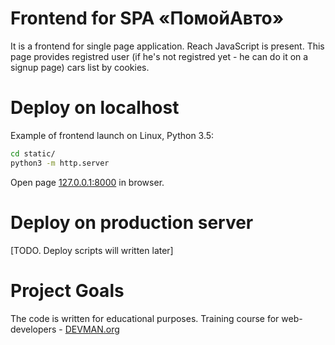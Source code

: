 # Frontend for SPA «ПомойАвто»

It is a frontend for single page application. Reach JavaScript is present.
This page provides registred user (if he's not registred yet - he can do it on a signup page) cars list by cookies.

# Deploy on localhost

Example of frontend launch on Linux, Python 3.5:

```bash
cd static/
python3 -m http.server
```

Open page [127.0.0.1:8000](http://127.0.0.1:8000) in browser.

# Deploy on production server

[TODO. Deploy scripts will written later]

# Project Goals

The code is written for educational purposes. Training course for web-developers - [DEVMAN.org](https://devman.org)
